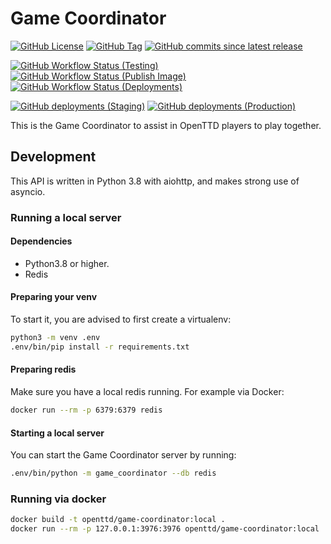 # Game Coordinator

[![GitHub License](https://img.shields.io/github/license/OpenTTD/game-coordinator)](https://github.com/OpenTTD/game-coordinator/blob/main/LICENSE)
[![GitHub Tag](https://img.shields.io/github/v/tag/OpenTTD/game-coordinator?include_prereleases&label=stable)](https://github.com/OpenTTD/game-coordinator/releases)
[![GitHub commits since latest release](https://img.shields.io/github/commits-since/OpenTTD/game-coordinator/latest/main)](https://github.com/OpenTTD/game-coordinator/commits/main)

[![GitHub Workflow Status (Testing)](https://img.shields.io/github/workflow/status/OpenTTD/game-coordinator/Testing/main?label=main)](https://github.com/OpenTTD/game-coordinator/actions?query=workflow%3ATesting)
[![GitHub Workflow Status (Publish Image)](https://img.shields.io/github/workflow/status/OpenTTD/game-coordinator/Publish%20image?label=publish)](https://github.com/OpenTTD/game-coordinator/actions?query=workflow%3A%22Publish+image%22)
[![GitHub Workflow Status (Deployments)](https://img.shields.io/github/workflow/status/OpenTTD/game-coordinator/Deployment?label=deployment)](https://github.com/OpenTTD/game-coordinator/actions?query=workflow%3A%22Deployment%22)

[![GitHub deployments (Staging)](https://img.shields.io/github/deployments/OpenTTD/game-coordinator/staging?label=staging)](https://github.com/OpenTTD/game-coordinator/deployments)
[![GitHub deployments (Production)](https://img.shields.io/github/deployments/OpenTTD/game-coordinator/production?label=production)](https://github.com/OpenTTD/game-coordinator/deployments)

This is the Game Coordinator to assist in OpenTTD players to play together.

## Development

This API is written in Python 3.8 with aiohttp, and makes strong use of asyncio.

### Running a local server

#### Dependencies

- Python3.8 or higher.
- Redis

#### Preparing your venv

To start it, you are advised to first create a virtualenv:

```bash
python3 -m venv .env
.env/bin/pip install -r requirements.txt
```

#### Preparing redis

Make sure you have a local redis running. For example via Docker:

```bash
docker run --rm -p 6379:6379 redis
```

#### Starting a local server

You can start the Game Coordinator server by running:

```bash
.env/bin/python -m game_coordinator --db redis
```

### Running via docker

```bash
docker build -t openttd/game-coordinator:local .
docker run --rm -p 127.0.0.1:3976:3976 openttd/game-coordinator:local
```
